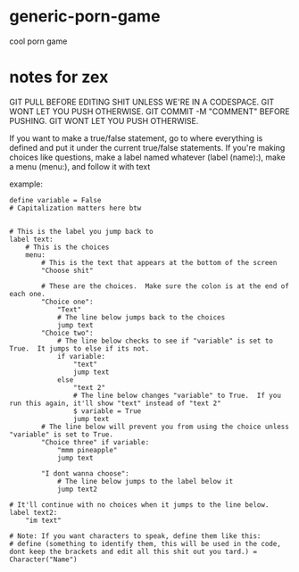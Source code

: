 # generic-porn-game
cool porn game

# notes for zex
GIT PULL BEFORE EDITING SHIT UNLESS WE'RE IN A CODESPACE.  GIT WONT LET YOU PUSH OTHERWISE.
GIT COMMIT -M "COMMENT" BEFORE PUSHING.  GIT WONT LET YOU PUSH OTHERWISE.

If you want to make a true/false statement, go to where everything is defined and put it under the current true/false statements.
If you're making choices like questions, make a label named whatever (label (name):), make a menu (menu:), and follow it with text

example:

```
define variable = False
# Capitalization matters here btw


# This is the label you jump back to
label text:
    # This is the choices
    menu:
        # This is the text that appears at the bottom of the screen
        "Choose shit"
        
        # These are the choices.  Make sure the colon is at the end of each one.
        "Choice one":
            "Text"
            # The line below jumps back to the choices
            jump text
        "Choice two":
            # The line below checks to see if "variable" is set to True.  It jumps to else if its not.
            if variable:
                "text"
                jump text
            else
                "text 2"
                # The line below changes "variable" to True.  If you run this again, it'll show "text" instead of "text 2"
                $ variable = True
                jump text
        # The line below will prevent you from using the choice unless "variable" is set to True.
        "Choice three" if variable:
            "mmm pineapple"
            jump text
        
        "I dont wanna choose":
            # The line below jumps to the label below it
            jump text2

# It'll continue with no choices when it jumps to the line below.
label text2:
    "im text"

# Note: If you want characters to speak, define them like this:
# define (something to identify them, this will be used in the code, dont keep the brackets and edit all this shit out you tard.) = Character("Name")
```

